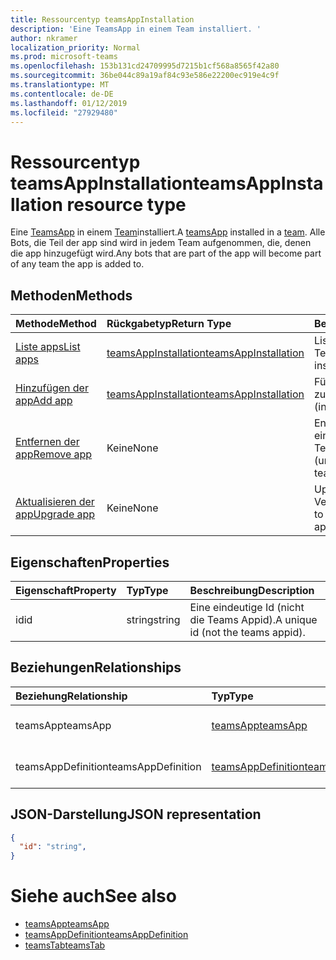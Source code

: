 ```yaml
---
title: Ressourcentyp teamsAppInstallation
description: 'Eine TeamsApp in einem Team installiert. '
author: nkramer
localization_priority: Normal
ms.prod: microsoft-teams
ms.openlocfilehash: 153b131cd24709995d7215b1cf568a8565f42a80
ms.sourcegitcommit: 36be044c89a19af84c93e586e22200ec919e4c9f
ms.translationtype: MT
ms.contentlocale: de-DE
ms.lasthandoff: 01/12/2019
ms.locfileid: "27929480"
---
```

# <a name="teamsappinstallation-resource-type"></a><span data-ttu-id="691ad-103">Ressourcentyp teamsAppInstallation</span><span class="sxs-lookup"><span data-stu-id="691ad-103">teamsAppInstallation resource type</span></span>



<span data-ttu-id="691ad-104">Eine [TeamsApp](teamsapp.md) in einem [Team](team.md)installiert.</span><span class="sxs-lookup"><span data-stu-id="691ad-104">A [teamsApp](teamsapp.md) installed in a [team](team.md).</span></span> <span data-ttu-id="691ad-105">Alle Bots, die Teil der app sind wird in jedem Team aufgenommen, die, denen die app hinzugefügt wird.</span><span class="sxs-lookup"><span data-stu-id="691ad-105">Any bots that are part of the app will become part of any team the app is added to.</span></span>

## <a name="methods"></a><span data-ttu-id="691ad-106">Methoden</span><span class="sxs-lookup"><span data-stu-id="691ad-106">Methods</span></span>

| <span data-ttu-id="691ad-107">Methode</span><span class="sxs-lookup"><span data-stu-id="691ad-107">Method</span></span>       | <span data-ttu-id="691ad-108">Rückgabetyp</span><span class="sxs-lookup"><span data-stu-id="691ad-108">Return Type</span></span>  |<span data-ttu-id="691ad-109">Beschreibung</span><span class="sxs-lookup"><span data-stu-id="691ad-109">Description</span></span>|
|:---------------|:--------|:----------|
|[<span data-ttu-id="691ad-110">Liste apps</span><span class="sxs-lookup"><span data-stu-id="691ad-110">List apps</span></span>](../api/teamsappinstallation-list.md) | [<span data-ttu-id="691ad-111">teamsAppInstallation</span><span class="sxs-lookup"><span data-stu-id="691ad-111">teamsAppInstallation</span></span>](teamsapp.md) | <span data-ttu-id="691ad-112">Listet die apps in einem Team installiert.</span><span class="sxs-lookup"><span data-stu-id="691ad-112">Lists apps installed in a team.</span></span>|
|[<span data-ttu-id="691ad-113">Hinzufügen der app</span><span class="sxs-lookup"><span data-stu-id="691ad-113">Add app</span></span>](../api/teamsappinstallation-add.md) | [<span data-ttu-id="691ad-114">teamsAppInstallation</span><span class="sxs-lookup"><span data-stu-id="691ad-114">teamsAppInstallation</span></span>](teamsapp.md) | <span data-ttu-id="691ad-115">Fügt (installiert) einer app zu einem Team.</span><span class="sxs-lookup"><span data-stu-id="691ad-115">Adds (installs) an app to a team.</span></span>|
|[<span data-ttu-id="691ad-116">Entfernen der app</span><span class="sxs-lookup"><span data-stu-id="691ad-116">Remove app</span></span>](../api/teamsappinstallation-delete.md) | <span data-ttu-id="691ad-117">Keine</span><span class="sxs-lookup"><span data-stu-id="691ad-117">None</span></span> | <span data-ttu-id="691ad-118">Entfernt (deinstalliert) einer app aus einem Team.</span><span class="sxs-lookup"><span data-stu-id="691ad-118">Removes (uninstalls) an app from a team.</span></span>|
|[<span data-ttu-id="691ad-119">Aktualisieren der app</span><span class="sxs-lookup"><span data-stu-id="691ad-119">Upgrade app</span></span>](../api/teamsappinstallation-delete.md) | <span data-ttu-id="691ad-120">Keine</span><span class="sxs-lookup"><span data-stu-id="691ad-120">None</span></span> | <span data-ttu-id="691ad-121">Upgrades auf die neueste Version der app.</span><span class="sxs-lookup"><span data-stu-id="691ad-121">Upgrades to the latest version of the app.</span></span>|

## <a name="properties"></a><span data-ttu-id="691ad-122">Eigenschaften</span><span class="sxs-lookup"><span data-stu-id="691ad-122">Properties</span></span>

| <span data-ttu-id="691ad-123">Eigenschaft</span><span class="sxs-lookup"><span data-stu-id="691ad-123">Property</span></span>            | <span data-ttu-id="691ad-124">Typ</span><span class="sxs-lookup"><span data-stu-id="691ad-124">Type</span></span>     | <span data-ttu-id="691ad-125">Beschreibung</span><span class="sxs-lookup"><span data-stu-id="691ad-125">Description</span></span> |
|:------------------- |:-------- |:----------- |
| <span data-ttu-id="691ad-126">id</span><span class="sxs-lookup"><span data-stu-id="691ad-126">id</span></span>                  | <span data-ttu-id="691ad-127">string</span><span class="sxs-lookup"><span data-stu-id="691ad-127">string</span></span>   | <span data-ttu-id="691ad-128">Eine eindeutige Id (nicht die Teams Appid).</span><span class="sxs-lookup"><span data-stu-id="691ad-128">A unique id (not the teams appid).</span></span> |

## <a name="relationships"></a><span data-ttu-id="691ad-129">Beziehungen</span><span class="sxs-lookup"><span data-stu-id="691ad-129">Relationships</span></span>

| <span data-ttu-id="691ad-130">Beziehung</span><span class="sxs-lookup"><span data-stu-id="691ad-130">Relationship</span></span>   | <span data-ttu-id="691ad-131">Typ</span><span class="sxs-lookup"><span data-stu-id="691ad-131">Type</span></span>    | <span data-ttu-id="691ad-132">Beschreibung</span><span class="sxs-lookup"><span data-stu-id="691ad-132">Description</span></span> |
|:---------------|:--------|:----------|
|<span data-ttu-id="691ad-133">teamsApp</span><span class="sxs-lookup"><span data-stu-id="691ad-133">teamsApp</span></span>|[<span data-ttu-id="691ad-134">teamsApp</span><span class="sxs-lookup"><span data-stu-id="691ad-134">teamsApp</span></span>](teamsapp.md)| <span data-ttu-id="691ad-135">Die app, die installiert ist.</span><span class="sxs-lookup"><span data-stu-id="691ad-135">The app that is installed.</span></span> |
|<span data-ttu-id="691ad-136">teamsAppDefinition</span><span class="sxs-lookup"><span data-stu-id="691ad-136">teamsAppDefinition</span></span>|[<span data-ttu-id="691ad-137">teamsAppDefinition</span><span class="sxs-lookup"><span data-stu-id="691ad-137">teamsAppDefinition</span></span>](teamsapp.md)| <span data-ttu-id="691ad-138">Die Details dieser Version der app.</span><span class="sxs-lookup"><span data-stu-id="691ad-138">The details of this version of the app.</span></span> |

## <a name="json-representation"></a><span data-ttu-id="691ad-139">JSON-Darstellung</span><span class="sxs-lookup"><span data-stu-id="691ad-139">JSON representation</span></span>

<!-- {
  "blockType": "resource",
  "@odata.type": "microsoft.graph.teamsAppInstallation",
  "baseType": "microsoft.graph.entity"
}-->

```json
{
  "id": "string",
}
```

# <a name="see-also"></a><span data-ttu-id="691ad-140">Siehe auch</span><span class="sxs-lookup"><span data-stu-id="691ad-140">See also</span></span>

- [<span data-ttu-id="691ad-141">teamsApp</span><span class="sxs-lookup"><span data-stu-id="691ad-141">teamsApp</span></span>](teamsapp.md)
- [<span data-ttu-id="691ad-142">teamsAppDefinition</span><span class="sxs-lookup"><span data-stu-id="691ad-142">teamsAppDefinition</span></span>](teamsappdefinition.md)
- [<span data-ttu-id="691ad-143">teamsTab</span><span class="sxs-lookup"><span data-stu-id="691ad-143">teamsTab</span></span>](../resources/teamstab.md)


<!-- uuid: 8fcb5dbc-d5aa-4681-8e31-b001d5168d79
2015-10-25 14:57:30 UTC -->
<!-- {
  "type": "#page.annotation",
  "description": "teamsApp resource",
  "keywords": "",
  "section": "documentation",
  "tocPath": ""
}-->

